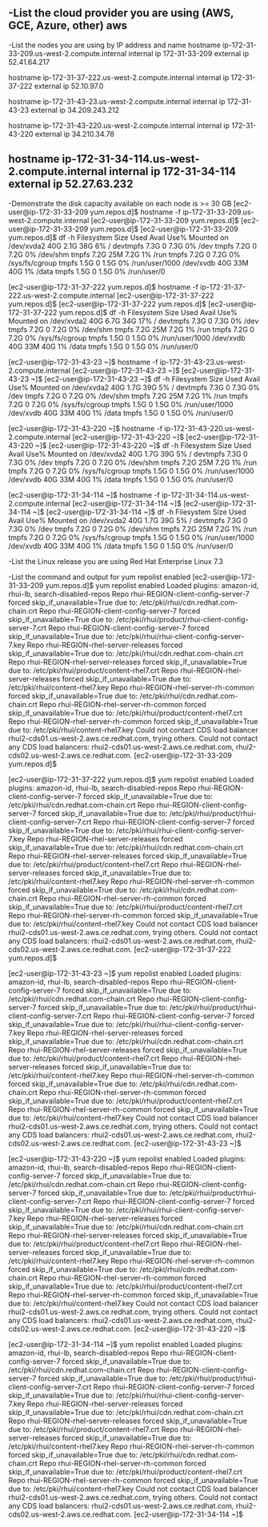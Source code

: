 -List the cloud provider you are using (AWS, GCE, Azure, other)
aws
-----------------------------------

-List the nodes you are using by IP address and name
hostname ip-172-31-33-209.us-west-2.compute.internal
internal ip 172-31-33-209
external ip 52.41.64.217

hostname ip-172-31-37-222.us-west-2.compute.internal
internal ip 172-31-37-222
external ip 52.10.97.0

hostname ip-172-31-43-23.us-west-2.compute.internal
internal ip 172-31-43-23
external ip 34.209.243.212

hostname ip-172-31-43-220.us-west-2.compute.internal
internal ip 172-31-43-220
external ip 34.210.34.78

hostname ip-172-31-34-114.us-west-2.compute.internal
internal ip 172-31-34-114
external ip 52.27.63.232
------------------------------

-Demonstrate the disk capacity available on each node is >= 30 GB
[ec2-user@ip-172-31-33-209 yum.repos.d]$ hostname -f
ip-172-31-33-209.us-west-2.compute.internal
[ec2-user@ip-172-31-33-209 yum.repos.d]$
[ec2-user@ip-172-31-33-209 yum.repos.d]$
[ec2-user@ip-172-31-33-209 yum.repos.d]$  df -h
Filesystem      Size  Used Avail Use% Mounted on
/dev/xvda2       40G  2.1G   38G   6% /
devtmpfs        7.3G     0  7.3G   0% /dev
tmpfs           7.2G     0  7.2G   0% /dev/shm
tmpfs           7.2G   25M  7.2G   1% /run
tmpfs           7.2G     0  7.2G   0% /sys/fs/cgroup
tmpfs           1.5G     0  1.5G   0% /run/user/1000
/dev/xvdb        40G   33M   40G   1% /data
tmpfs           1.5G     0  1.5G   0% /run/user/0

[ec2-user@ip-172-31-37-222 yum.repos.d]$ hostname -f
ip-172-31-37-222.us-west-2.compute.internal
[ec2-user@ip-172-31-37-222 yum.repos.d]$
[ec2-user@ip-172-31-37-222 yum.repos.d]$
[ec2-user@ip-172-31-37-222 yum.repos.d]$  df -h
Filesystem      Size  Used Avail Use% Mounted on
/dev/xvda2       40G  6.7G   34G  17% /
devtmpfs        7.3G     0  7.3G   0% /dev
tmpfs           7.2G     0  7.2G   0% /dev/shm
tmpfs           7.2G   25M  7.2G   1% /run
tmpfs           7.2G     0  7.2G   0% /sys/fs/cgroup
tmpfs           1.5G     0  1.5G   0% /run/user/1000
/dev/xvdb        40G   33M   40G   1% /data
tmpfs           1.5G     0  1.5G   0% /run/user/0

[ec2-user@ip-172-31-43-23 ~]$ hostname -f
ip-172-31-43-23.us-west-2.compute.internal
[ec2-user@ip-172-31-43-23 ~]$
[ec2-user@ip-172-31-43-23 ~]$
[ec2-user@ip-172-31-43-23 ~]$  df -h
Filesystem      Size  Used Avail Use% Mounted on
/dev/xvda2       40G  1.7G   39G   5% /
devtmpfs        7.3G     0  7.3G   0% /dev
tmpfs           7.2G     0  7.2G   0% /dev/shm
tmpfs           7.2G   25M  7.2G   1% /run
tmpfs           7.2G     0  7.2G   0% /sys/fs/cgroup
tmpfs           1.5G     0  1.5G   0% /run/user/1000
/dev/xvdb        40G   33M   40G   1% /data
tmpfs           1.5G     0  1.5G   0% /run/user/0

[ec2-user@ip-172-31-43-220 ~]$ hostname -f
ip-172-31-43-220.us-west-2.compute.internal
[ec2-user@ip-172-31-43-220 ~]$
[ec2-user@ip-172-31-43-220 ~]$
[ec2-user@ip-172-31-43-220 ~]$  df -h
Filesystem      Size  Used Avail Use% Mounted on
/dev/xvda2       40G  1.7G   39G   5% /
devtmpfs        7.3G     0  7.3G   0% /dev
tmpfs           7.2G     0  7.2G   0% /dev/shm
tmpfs           7.2G   25M  7.2G   1% /run
tmpfs           7.2G     0  7.2G   0% /sys/fs/cgroup
tmpfs           1.5G     0  1.5G   0% /run/user/1000
/dev/xvdb        40G   33M   40G   1% /data
tmpfs           1.5G     0  1.5G   0% /run/user/0

[ec2-user@ip-172-31-34-114 ~]$ hostname -f
ip-172-31-34-114.us-west-2.compute.internal
[ec2-user@ip-172-31-34-114 ~]$
[ec2-user@ip-172-31-34-114 ~]$
[ec2-user@ip-172-31-34-114 ~]$  df -h
Filesystem      Size  Used Avail Use% Mounted on
/dev/xvda2       40G  1.7G   39G   5% /
devtmpfs        7.3G     0  7.3G   0% /dev
tmpfs           7.2G     0  7.2G   0% /dev/shm
tmpfs           7.2G   25M  7.2G   1% /run
tmpfs           7.2G     0  7.2G   0% /sys/fs/cgroup
tmpfs           1.5G     0  1.5G   0% /run/user/1000
/dev/xvdb        40G   33M   40G   1% /data
tmpfs           1.5G     0  1.5G   0% /run/user/0


-List the Linux release you are using
Red Hat Enterprise Linux 7.3


-List the command and output for yum repolist enabled
[ec2-user@ip-172-31-33-209 yum.repos.d]$ yum repolist enabled
Loaded plugins: amazon-id, rhui-lb, search-disabled-repos
Repo rhui-REGION-client-config-server-7 forced skip_if_unavailable=True due to: /etc/pki/rhui/cdn.redhat.com-chain.crt
Repo rhui-REGION-client-config-server-7 forced skip_if_unavailable=True due to: /etc/pki/rhui/product/rhui-client-config-server-7.crt
Repo rhui-REGION-client-config-server-7 forced skip_if_unavailable=True due to: /etc/pki/rhui/rhui-client-config-server-7.key
Repo rhui-REGION-rhel-server-releases forced skip_if_unavailable=True due to: /etc/pki/rhui/cdn.redhat.com-chain.crt
Repo rhui-REGION-rhel-server-releases forced skip_if_unavailable=True due to: /etc/pki/rhui/product/content-rhel7.crt
Repo rhui-REGION-rhel-server-releases forced skip_if_unavailable=True due to: /etc/pki/rhui/content-rhel7.key
Repo rhui-REGION-rhel-server-rh-common forced skip_if_unavailable=True due to: /etc/pki/rhui/cdn.redhat.com-chain.crt
Repo rhui-REGION-rhel-server-rh-common forced skip_if_unavailable=True due to: /etc/pki/rhui/product/content-rhel7.crt
Repo rhui-REGION-rhel-server-rh-common forced skip_if_unavailable=True due to: /etc/pki/rhui/content-rhel7.key
Could not contact CDS load balancer rhui2-cds01.us-west-2.aws.ce.redhat.com, trying others.
Could not contact any CDS load balancers: rhui2-cds01.us-west-2.aws.ce.redhat.com, rhui2-cds02.us-west-2.aws.ce.redhat.com.
[ec2-user@ip-172-31-33-209 yum.repos.d]$

[ec2-user@ip-172-31-37-222 yum.repos.d]$ yum repolist enabled
Loaded plugins: amazon-id, rhui-lb, search-disabled-repos
Repo rhui-REGION-client-config-server-7 forced skip_if_unavailable=True due to: /etc/pki/rhui/cdn.redhat.com-chain.crt
Repo rhui-REGION-client-config-server-7 forced skip_if_unavailable=True due to: /etc/pki/rhui/product/rhui-client-config-server-7.crt
Repo rhui-REGION-client-config-server-7 forced skip_if_unavailable=True due to: /etc/pki/rhui/rhui-client-config-server-7.key
Repo rhui-REGION-rhel-server-releases forced skip_if_unavailable=True due to: /etc/pki/rhui/cdn.redhat.com-chain.crt
Repo rhui-REGION-rhel-server-releases forced skip_if_unavailable=True due to: /etc/pki/rhui/product/content-rhel7.crt
Repo rhui-REGION-rhel-server-releases forced skip_if_unavailable=True due to: /etc/pki/rhui/content-rhel7.key
Repo rhui-REGION-rhel-server-rh-common forced skip_if_unavailable=True due to: /etc/pki/rhui/cdn.redhat.com-chain.crt
Repo rhui-REGION-rhel-server-rh-common forced skip_if_unavailable=True due to: /etc/pki/rhui/product/content-rhel7.crt
Repo rhui-REGION-rhel-server-rh-common forced skip_if_unavailable=True due to: /etc/pki/rhui/content-rhel7.key
Could not contact CDS load balancer rhui2-cds01.us-west-2.aws.ce.redhat.com, trying others.
Could not contact any CDS load balancers: rhui2-cds01.us-west-2.aws.ce.redhat.com, rhui2-cds02.us-west-2.aws.ce.redhat.com.
[ec2-user@ip-172-31-37-222 yum.repos.d]$

[ec2-user@ip-172-31-43-23 ~]$ yum repolist enabled
Loaded plugins: amazon-id, rhui-lb, search-disabled-repos
Repo rhui-REGION-client-config-server-7 forced skip_if_unavailable=True due to: /etc/pki/rhui/cdn.redhat.com-chain.crt
Repo rhui-REGION-client-config-server-7 forced skip_if_unavailable=True due to: /etc/pki/rhui/product/rhui-client-config-server-7.crt
Repo rhui-REGION-client-config-server-7 forced skip_if_unavailable=True due to: /etc/pki/rhui/rhui-client-config-server-7.key
Repo rhui-REGION-rhel-server-releases forced skip_if_unavailable=True due to: /etc/pki/rhui/cdn.redhat.com-chain.crt
Repo rhui-REGION-rhel-server-releases forced skip_if_unavailable=True due to: /etc/pki/rhui/product/content-rhel7.crt
Repo rhui-REGION-rhel-server-releases forced skip_if_unavailable=True due to: /etc/pki/rhui/content-rhel7.key
Repo rhui-REGION-rhel-server-rh-common forced skip_if_unavailable=True due to: /etc/pki/rhui/cdn.redhat.com-chain.crt
Repo rhui-REGION-rhel-server-rh-common forced skip_if_unavailable=True due to: /etc/pki/rhui/product/content-rhel7.crt
Repo rhui-REGION-rhel-server-rh-common forced skip_if_unavailable=True due to: /etc/pki/rhui/content-rhel7.key
Could not contact CDS load balancer rhui2-cds01.us-west-2.aws.ce.redhat.com, trying others.
Could not contact any CDS load balancers: rhui2-cds01.us-west-2.aws.ce.redhat.com, rhui2-cds02.us-west-2.aws.ce.redhat.com.
[ec2-user@ip-172-31-43-23 ~]$

[ec2-user@ip-172-31-43-220 ~]$ yum repolist enabled
Loaded plugins: amazon-id, rhui-lb, search-disabled-repos
Repo rhui-REGION-client-config-server-7 forced skip_if_unavailable=True due to: /etc/pki/rhui/cdn.redhat.com-chain.crt
Repo rhui-REGION-client-config-server-7 forced skip_if_unavailable=True due to: /etc/pki/rhui/product/rhui-client-config-server-7.crt
Repo rhui-REGION-client-config-server-7 forced skip_if_unavailable=True due to: /etc/pki/rhui/rhui-client-config-server-7.key
Repo rhui-REGION-rhel-server-releases forced skip_if_unavailable=True due to: /etc/pki/rhui/cdn.redhat.com-chain.crt
Repo rhui-REGION-rhel-server-releases forced skip_if_unavailable=True due to: /etc/pki/rhui/product/content-rhel7.crt
Repo rhui-REGION-rhel-server-releases forced skip_if_unavailable=True due to: /etc/pki/rhui/content-rhel7.key
Repo rhui-REGION-rhel-server-rh-common forced skip_if_unavailable=True due to: /etc/pki/rhui/cdn.redhat.com-chain.crt
Repo rhui-REGION-rhel-server-rh-common forced skip_if_unavailable=True due to: /etc/pki/rhui/product/content-rhel7.crt
Repo rhui-REGION-rhel-server-rh-common forced skip_if_unavailable=True due to: /etc/pki/rhui/content-rhel7.key
Could not contact CDS load balancer rhui2-cds01.us-west-2.aws.ce.redhat.com, trying others.
Could not contact any CDS load balancers: rhui2-cds01.us-west-2.aws.ce.redhat.com, rhui2-cds02.us-west-2.aws.ce.redhat.com.
[ec2-user@ip-172-31-43-220 ~]$

[ec2-user@ip-172-31-34-114 ~]$ yum repolist enabled
Loaded plugins: amazon-id, rhui-lb, search-disabled-repos
Repo rhui-REGION-client-config-server-7 forced skip_if_unavailable=True due to: /etc/pki/rhui/cdn.redhat.com-chain.crt
Repo rhui-REGION-client-config-server-7 forced skip_if_unavailable=True due to: /etc/pki/rhui/product/rhui-client-config-server-7.crt
Repo rhui-REGION-client-config-server-7 forced skip_if_unavailable=True due to: /etc/pki/rhui/rhui-client-config-server-7.key
Repo rhui-REGION-rhel-server-releases forced skip_if_unavailable=True due to: /etc/pki/rhui/cdn.redhat.com-chain.crt
Repo rhui-REGION-rhel-server-releases forced skip_if_unavailable=True due to: /etc/pki/rhui/product/content-rhel7.crt
Repo rhui-REGION-rhel-server-releases forced skip_if_unavailable=True due to: /etc/pki/rhui/content-rhel7.key
Repo rhui-REGION-rhel-server-rh-common forced skip_if_unavailable=True due to: /etc/pki/rhui/cdn.redhat.com-chain.crt
Repo rhui-REGION-rhel-server-rh-common forced skip_if_unavailable=True due to: /etc/pki/rhui/product/content-rhel7.crt
Repo rhui-REGION-rhel-server-rh-common forced skip_if_unavailable=True due to: /etc/pki/rhui/content-rhel7.key
Could not contact CDS load balancer rhui2-cds01.us-west-2.aws.ce.redhat.com, trying others.
Could not contact any CDS load balancers: rhui2-cds01.us-west-2.aws.ce.redhat.com, rhui2-cds02.us-west-2.aws.ce.redhat.com.
[ec2-user@ip-172-31-34-114 ~]$

